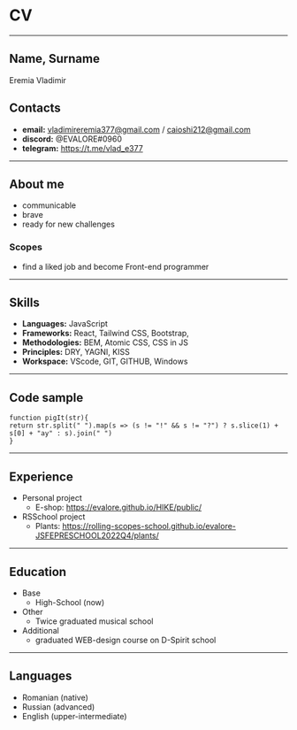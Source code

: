 # CV
---------------------
## Name, Surname
Eremia Vladimir
## Contacts
 * __email:__ vladimireremia377@gmail.com / caioshi212@gmail.com
 * __discord:__ @EVALORE#0960
 * __telegram:__ https://t.me/vlad_e377
---------------------
## About me
* communicable
* brave
* ready for new challenges
### Scopes
* find a liked job and become Front-end programmer
--------------------
## Skills
* __Languages:__ JavaScript
* __Frameworks:__ React, Tailwind CSS, Bootstrap,
* __Methodologies:__ BEM, Atomic CSS, CSS in JS
* __Principles:__ DRY, YAGNI, KISS
* __Workspace:__ VScode, GIT, GITHUB, Windows
--------------------
## Code sample
```JS
function pigIt(str){
return str.split(" ").map(s => (s != "!" && s != "?") ? s.slice(1) + s[0] + "ay" : s).join(" ")
}
```
--------------------
## Experience
* Personal project
  - E-shop: https://evalore.github.io/HIKE/public/
* RSSchool project
  - Plants: https://rolling-scopes-school.github.io/evalore-JSFEPRESCHOOL2022Q4/plants/
--------------------
## Education
* Base
  - High-School (now)
* Other
  - Twice graduated musical school
* Additional
  - graduated WEB-design course on D-Spirit school
--------------------
## Languages
 - Romanian (native)
 - Russian (advanced)
 - English (upper-intermediate)